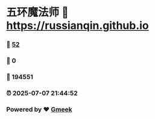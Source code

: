 # 五环魔法师 :link: https://russianqin.github.io 
### :page_facing_up: [52](https://russianqin.github.io/tag.html) 
### :speech_balloon: 0 
### :hibiscus: 194551 
### :alarm_clock: 2025-07-07 21:44:52 
### Powered by :heart: [Gmeek](https://github.com/Meekdai/Gmeek)
